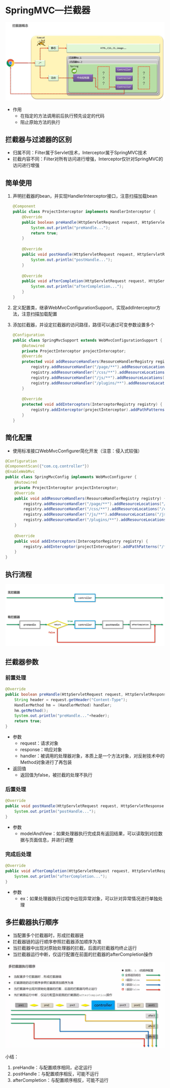 # SpringMVC—拦截器

![image-20220831211948886](SpringMVC—拦截器.assets/image-20220831211948886.png)

- 作用
  - 在指定的方法调用前后执行预先设定的代码
  - 阻止原始方法的执行

## 拦截器与过滤器的区别

- 归属不同：Filter属于Servlet技术，Interceptor属于SpringMVC技术
- 拦截内容不同：Filter对所有访问进行增强，Interceptor仅针对SpringMVC的访问进行增强

## 简单使用

1. 声明拦截器的bean，并实现HandlerInterceptor接口，注意扫描加载bean

   ```java
   @Component
   public class ProjectInterceptor implements HandlerInterceptor {
       @Override
       public boolean preHandle(HttpServletRequest request, HttpServletResponse response, Object handler) throws Exception {
           System.out.println("preHandle...");
           return true;
       }
   
       @Override
       public void postHandle(HttpServletRequest request, HttpServletResponse response, Object handler, ModelAndView modelAndView) throws Exception {
           System.out.println("postHandle...");
       }
   
       @Override
       public void afterCompletion(HttpServletRequest request, HttpServletResponse response, Object handler, Exception ex) throws Exception {
           System.out.println("afterCompletion...");
       }
   }
   ```

2. 定义配置类，继承WebMvcConfigurationSupport，实现addInterceptor方法，注意扫描加载配置

3. 添加拦截器，并设定拦截器的访问路径，路径可以通过可变参数设置多个

   ```java
   @Configuration
   public class SpringMvcSupport extends WebMvcConfigurationSupport {
       @Autowired
       private ProjectInterceptor projectInterceptor;
       @Override
       protected void addResourceHandlers(ResourceHandlerRegistry registry) {
           registry.addResourceHandler("/page/**").addResourceLocations("/pages/");
           registry.addResourceHandler("/css/**").addResourceLocations("/css/");
           registry.addResourceHandler("/js/**").addResourceLocations("/js/");
           registry.addResourceHandler("/plugins/**").addResourceLocations("/plugins/");
       }
   
       @Override
       protected void addInterceptors(InterceptorRegistry registry) {
           registry.addInterceptor(projectInterceptor).addPathPatterns("/friends","/users/*");
       }
   }
   ```

## 简化配置

- 使用标准接口WebMvcConfigurer简化开发（注意：侵入式较强）

```java
@Configuration
@ComponentScan({"com.cq.controller"})
@EnableWebMvc
public class SpringMvcConfig implements WebMvcConfigurer {
    @Autowired
    private ProjectInterceptor projectInterceptor;
    @Override
    public void addResourceHandlers(ResourceHandlerRegistry registry) {
        registry.addResourceHandler("/page/**").addResourceLocations("/pages/");
        registry.addResourceHandler("/css/**").addResourceLocations("/css/");
        registry.addResourceHandler("/js/**").addResourceLocations("/js/");
        registry.addResourceHandler("/plugins/**").addResourceLocations("/plugins/");
    }

    @Override
    public void addInterceptors(InterceptorRegistry registry) {
        registry.addInterceptor(projectInterceptor).addPathPatterns("/friends","/users/*");
    }
}
```

## 执行流程

![image-20220831214721401](SpringMVC—拦截器.assets/image-20220831214721401.png)

## 拦截器参数

### 前置处理

```java
@Override
public boolean preHandle(HttpServletRequest request, HttpServletResponse response, Object handler) throws Exception {
    String header = request.getHeader("Content-Type");
    HandlerMethod hm = (HandlerMethod) handler;
    hm.getMethod();
    System.out.println("preHandle..."+header);
    return true;
}
```

- 参数
  - request：请求对象
  - response：响应对象
  - handler：被调用的处理器对象，本质上是一个方法对象，对反射技术中的Method对象进行了再包装
- 返回值
  - 返回值为false，被拦截的处理不执行

### 后置处理

```java
@Override
public void postHandle(HttpServletRequest request, HttpServletResponse response, Object handler, ModelAndView modelAndView) throws Exception {
    System.out.println("postHandle...");
}
```

- 参数
  - modelAndView：如果处理器执行完成具有返回结果，可以读取到对应数据与页面信息，并进行调整

### 完成后处理

```java
@Override
public void afterCompletion(HttpServletRequest request, HttpServletResponse response, Object handler, Exception ex) throws Exception {
    System.out.println("afterCompletion...");
}
```

- 参数
  - ex：如果处理器执行过程中出现异常对象，可以针对异常情况进行单独处理

## 多拦截器执行顺序

- 当配置多个拦截器时，形成拦截器链
- 拦截器链的运行顺序参照拦截器添加顺序为准
- 当拦截器中出现对原始处理器的拦截，后面的拦截器均终止运行
- 当拦截器运行中断，仅运行配置在前面的拦截器的afterCompletion操作

![image-20220831220507511](SpringMVC—拦截器.assets/image-20220831220507511.png)

小结：

1. preHandle：与配置顺序相同，必定运行
2. postHandle：与配置顺序相反，可能不运行
3. afterCompletion：与配置顺序相反，可能不运行
